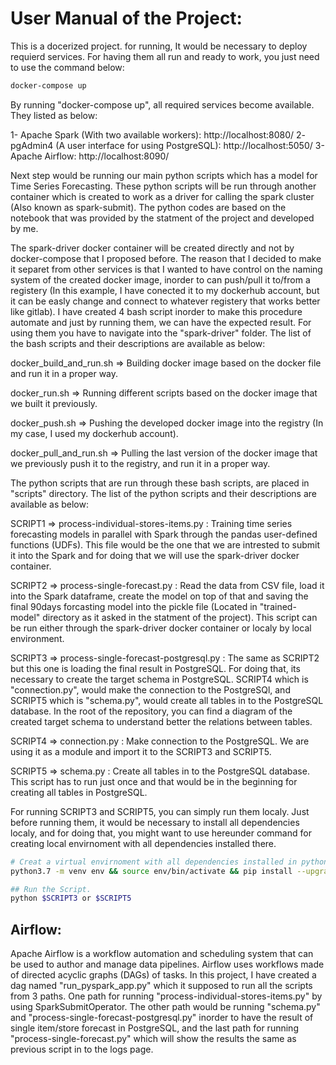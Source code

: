 # User Manual of the Project:

This is a docerized project. for running, It would be necessary to deploy requierd services. For having them all run and ready to work, you just need to use the command below:

```bash
docker-compose up
```

By running "docker-compose up", all required services become available. They listed as below: 

1- Apache Spark (With two available workers): http://localhost:8080/
2- pgAdmin4 (A user interface for using PostgreSQL): http://localhost:5050/
3- Apache Airflow: http://localhost:8090/


Next step would be running our main python scripts which has a model for Time Series Forecasting. These python scripts will be run through another container which is created to work as a driver for calling the spark cluster (Also known as spark-submit). The python codes are based on the notebook that was provided by the statment of the project and developed by me.

The spark-driver docker container will be created directly and not by docker-compose that I proposed before. The reason that I decided to make it separet from other services is that I wanted to have control on the naming system of the created docker image, inorder to can push/pull it to/from a registery (In this example, I have conected it to my dockerhub account, but it can be easly change and connect to whatever registery that works better like gitlab). I have created 4 bash script inorder to make this procedure automate and just by running them, we can have the expected result. For using them you have to navigate into the "spark-driver" folder. The list of the bash scripts and their descriptions are available as below:

docker_build_and_run.sh => Building docker image based on the docker file and run it in a proper way.

docker_run.sh => Running different scripts based on the docker image that we built it previously.

docker_push.sh => Pushing the developed docker image into the registry (In my case, I used my dockerhub account).

docker_pull_and_run.sh => Pulling the last version of the docker image that we previously push it to the registry, and run it in a proper way.


The python scripts that are run through these bash scripts, are placed in "scripts" directory. The list of the python scripts and their descriptions are available as below: 

SCRIPT1 => process-individual-stores-items.py : Training time series forecasting models in parallel with Spark through the pandas user-defined functions (UDFs). This file would be the one that we are intrested to submit it into the Spark and for doing that we will use the spark-driver docker container.

SCRIPT2 => process-single-forecast.py : Read the data from CSV file, load it into the Spark dataframe, create the model on top of that and saving the final 90days forcasting model into the pickle file (Located in "trained-model" directory as it asked in the statment of the project). This script can be run either through the spark-driver docker container or localy by local environment.


SCRIPT3 => process-single-forecast-postgresql.py : The same as SCRIPT2 but this one is loading the final result in PostgreSQL. For doing that, its necessary to create the target schema in PostgreSQL. SCRIPT4 which is "connection.py", would make the connection to the PostgreSQl, and SCRIPT5 which is "schema.py", would create all tables in to the PostgreSQL database. In the root of the repository, you can find a diagram of the created target schema to understand better the relations between tables.


SCRIPT4 => connection.py : Make connection to the PostgreSQL. We are using it as a module and import it to the SCRIPT3 and SCRIPT5.


SCRIPT5 => schema.py : Create all tables in to the PostgreSQL database. This script has to run just once and that would be in the beginning for creating all tables in PostgreSQL.


For running SCRIPT3 and SCRIPT5, you can simply run them localy. Just before running them, it would be necessary to install all dependencies localy, and for doing that, you might want to use hereunder command for creating local envirnoment with all dependencies installed there.

```bash
# Creat a virtual envirnoment with all dependencies installed in python version 3.7 
python3.7 -m venv env && source env/bin/activate && pip install --upgrade pip && pip install -r requirements.txt 

## Run the Script.
python $SCRIPT3 or $SCRIPT5 
```

## Airflow:

Apache Airflow is a workflow automation and scheduling system that can be used to author and manage data pipelines. Airflow uses workflows made of directed acyclic graphs (DAGs) of tasks. In this project, I have created a dag named "run_pyspark_app.py" which it supposed to run all the scripts from 3 paths. One path for running "process-individual-stores-items.py" by using SparkSubmitOperator. The other path would be running "schema.py" and "process-single-forecast-postgresql.py" inorder to have the result of single item/store forecast in PostgreSQL, and the last path for running "process-single-forecast.py" which will show the results the same as previous script in to the logs page.
